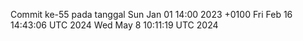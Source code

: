 Commit ke-55 pada tanggal Sun Jan 01 14:00 2023 +0100
Fri Feb 16 14:43:06 UTC 2024
Wed May  8 10:11:19 UTC 2024
